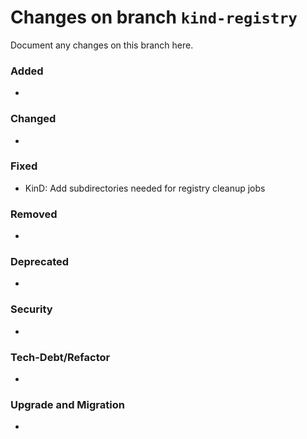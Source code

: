 # Changes on branch `kind-registry`
Document any changes on this branch here.
### Added
- 

### Changed
- 

### Fixed
- KinD: Add subdirectories needed for registry cleanup jobs

### Removed
- 

### Deprecated
- 

### Security
- 

### Tech-Debt/Refactor
- 

### Upgrade and Migration
- 
